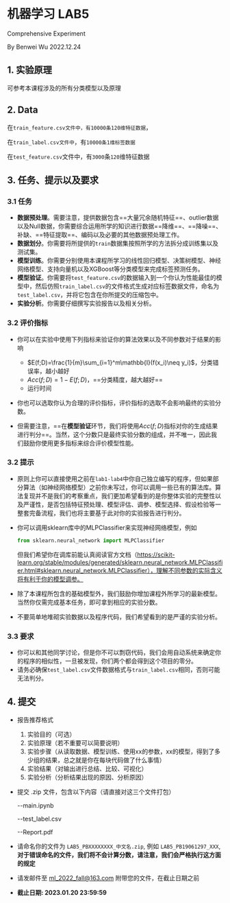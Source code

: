 # 机器学习 LAB5

Comprehensive Experiment

By Benwei Wu 2022.12.24

## 1. 实验原理

可参考本课程涉及的所有分类模型以及原理

## 2. Data

在`train_feature.csv文件中，有10000条120维特征数据`，

在`train_label.csv文件中`，有`10000条1维标签数据`

在`test_feature.csv`文件中，有`3000`条`120`维特征数据

## 3. 任务、提示以及要求

### 3.1 任务

- **数据预处理**。需要注意，提供数据包含==大量冗余随机特征==、outlier数据以及Null数据，你需要综合运用所学的知识进行数据==降维==、==降噪==、补缺、==特征提取==、编码以及必要的其他数据预处理工作。
- **数据划分**。你需要将所提供的`train`数据集按照所学的方法拆分成训练集以及测试集。
- **模型训练**。你需要分别使用本课程所学习的线性回归模型、决策树模型、神经网络模型、支持向量机以及XGBoost等分类模型来完成标签预测任务。
- **模型验证**。你需要将`test_feature.csv`的数据输入到一个你认为性能最佳的模型中，然后仿照`train_label.csv`的文件格式生成对应标签数据文件，命名为`test_label.csv`，并将它包含在你所提交的压缩包中。
- **实验分析**。你需要仔细撰写实验报告以及相关分析。

### 3.2 评价指标

- 你可以在实验中使用下列指标来验证你的算法效果以及不同参数对于结果的影响

  - $E(f;D)=\frac{1}{m}\sum_{i=1}^m\mathbb{I}(f(x_i)\neq y_i)$，分类错误率，越小越好
  - $Acc(f;D)=1-E(f;D)$，==分类精度，越大越好==
  - 运行时间
- 你也可以选取你认为合理的评价指标，评价指标的选取不会影响最终的实验分数。
- 但需要注意，==在**模型验证**环节，我们将使用$Acc(f;D)$指标对你的生成结果进行判分==。当然，这个分数只是最终实验分数的组成，并不唯一，因此我们鼓励你使用更多指标来综合评价模型性能。

### 3.2 提示

- 原则上你可以直接使用之前在`lab1-lab4`中你自己独立编写的程序，但如果部分算法（如神经网络模型）之前你未写过，你可以调用一些已有的算法库。算法复现并不是我们的考察重点，我们更加希望看到的是你整体实验的完整性以及严谨性，是否包括特征预处理、模型评估、调参、模型选择、假设检验等一整套完备流程，我们也将主要基于此对你的实验报告进行判分。

- 你可以调用sklearn库中的MLPClassifier来实现神经网络模型，例如

  ```python
  from sklearn.neural_network import MLPClassifier
  ```

  但我们希望你在调库前能认真阅读官方文档（https://scikit-learn.org/stable/modules/generated/sklearn.neural_network.MLPClassifier.html#sklearn.neural_network.MLPClassifier），理解不同参数的实际含义将有利于你的模型调参。

- 除了本课程所包含的基础模型外，我们鼓励你增加课程外所学习的最新模型。当然你仅需完成基本任务，即可拿到相应的实验分数。

- 不要简单地堆砌实验数据以及程序代码，我们希望看到的是严谨的实验分析。

### 3.3 要求

- 你可以和其他同学讨论，但是你不可以剽窃代码，我们会用自动系统来确定你的程序的相似性，一旦被发现，你们两个都会得到这个项目的零分。
- 请务必确保`test_label.csv`文件数据格式与`train_label.csv`相同，否则可能无法判分。

## 4. 提交

* 报告推荐格式

  1. 实验目的（可选）
  2. 实验原理（若不重要可以简要说明）
  3. 实验步骤（从读取数据、模型训练、使用xx的参数，xx的模型，得到了多少组的结果，总之就是你在每块代码做了什么事情）
  4. 实验结果（对输出进行总结、比较、可视化）
  5. 实验分析（分析结果出现的原因、分析原因）

* 提交 .zip 文件，包含以下内容（请直接对这三个文件打包）

  --main.ipynb

  --test_label.csv

  --Report.pdf

* 请命名你的文件为 `LAB5_PBXXXXXXXX_中文名.zip`, 例如 `LAB5_PB19061297_XXX`, **对于错误命名的文件，我们将不会计算分数，请注意，我们会严格执行这方面的规定**

* 请发邮件至 [ml_2022_fall@163.com](mailto:ml_2022_fall@163.com) 附带您的文件，在截止日期之前

* **截止日期: 2023.01.20 23:59:59** 

